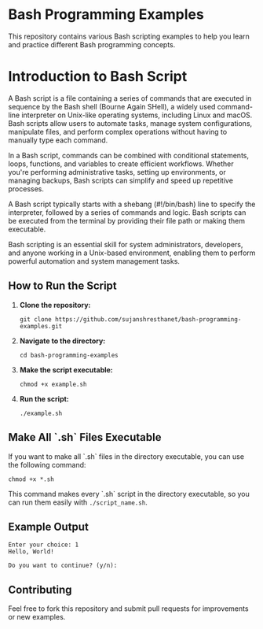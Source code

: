 Bash Programming Examples
=========================

This repository contains various Bash scripting examples to help you learn and practice different Bash programming concepts.

Introduction to Bash Script
=========================
A Bash script is a file containing a series of commands that are executed in sequence by the Bash shell (Bourne Again SHell), a widely used command-line interpreter on Unix-like operating systems, including Linux and macOS. Bash scripts allow users to automate tasks, manage system configurations, manipulate files, and perform complex operations without having to manually type each command.

In a Bash script, commands can be combined with conditional statements, loops, functions, and variables to create efficient workflows. Whether you're performing administrative tasks, setting up environments, or managing backups, Bash scripts can simplify and speed up repetitive processes.

A Bash script typically starts with a shebang (#!/bin/bash) line to specify the interpreter, followed by a series of commands and logic. Bash scripts can be executed from the terminal by providing their file path or making them executable.

Bash scripting is an essential skill for system administrators, developers, and anyone working in a Unix-based environment, enabling them to perform powerful automation and system management tasks.

How to Run the Script
---------------------

1.  **Clone the repository:**
    
        git clone https://github.com/sujanshresthanet/bash-programming-examples.git
    
2.  **Navigate to the directory:**
    
        cd bash-programming-examples
    
3.  **Make the script executable:**
    
        chmod +x example.sh
    
4.  **Run the script:**
    
        ./example.sh
    

Make All \`.sh\` Files Executable
---------------------------------

If you want to make all \`.sh\` files in the directory executable, you can use the following command:

    chmod +x *.sh

This command makes every \`.sh\` script in the directory executable, so you can run them easily with `./script_name.sh`.

Example Output
--------------

    Enter your choice: 1
    Hello, World!
    
    Do you want to continue? (y/n): 

Contributing
------------

Feel free to fork this repository and submit pull requests for improvements or new examples.